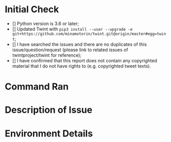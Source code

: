 # Initial Check
<!--
If the issue is a request please specify that it is a request in the title (Example: [REQUEST] more features). If this is a question regarding 'twint' please specify that it's a question in the title (Example: [QUESTION] What is x?). Please **only** submit issues related to 'twint'. Thanks.
-->

<!--
  Make sure you've checked the following:
-->
- [] Python version is 3.6 or later;
- [] Updated Twint with `pip3 install --user --upgrade -e git+https://github.com/minamotorin/twint.git@origin/master#egg=twint`;
- [] I have searched the issues and there are no duplicates of this issue/question/request (please link to related issues of twintproject/twint for reference);
- [] I have confirmed that this report does not contain any copyrighted material that I do not have rights to (e.g. copyrighted tweet texts).

# Command Ran
<!--
  Please provide the _exact_ command ran including the username/search/code so I may reproduce the issue.
-->

# Description of Issue
<!--
  Please use **as much detail as possible.**
-->

# Environment Details
<!--
  Using Windows, Linux? What OS version? Running this in Anaconda? Jupyter Notebook? Terminal?
-->
